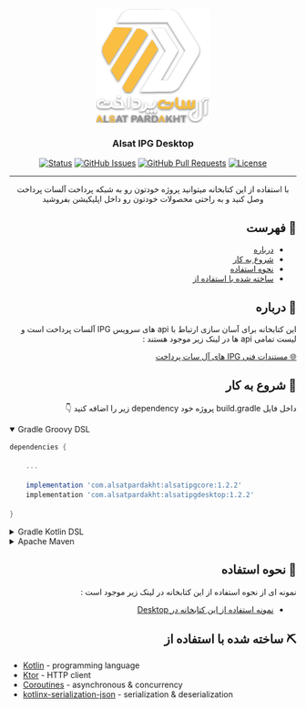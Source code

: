 <p align="center">
  <a href="" rel="noopener">
 <img width=200px height=200px src="./logo.png" alt="Project logo"></a>
</p>

<h3 align="center">Alsat IPG Desktop</h3>

<div align="center">


[![Status](https://img.shields.io/badge/status-active-success.svg)]()
[![GitHub Issues](https://img.shields.io/github/issues/AlsatPardakht/AlsatIPGDesktop.svg)](https://github.com/AlsatPardakht/AlsatIPGDesktop/issues)
[![GitHub Pull Requests](https://img.shields.io/github/issues-pr/AlsatPardakht/AlsatIPGDesktop.svg)](https://github.com/AlsatPardakht/AlsatIPGDesktop/pulls)
[![License](https://img.shields.io/badge/license-MIT-blue.svg)](/LICENSE)

</div>

---

<p align="center">با استفاده از این کتابخانه میتوانید پروژه خودتون رو به شبکه پرداخت آلسات پرداخت وصل کنید و به راحتی محصولات خودتون رو داخل اپلیکیشن بفروشید
    <br> 
</p>

<div dir="rtl">

## 📝 فهرست

- [درباره](#about)
- [شروع به کار](#getting_started)
- [نحوه استفاده](#usage)
- [ساخته شده با استفاده از](#built_using)

## 🧐 درباره <a name = "about"></a>
<p dir="rtl">
این کتابخانه برای آسان سازی ارتباط با api های سرویس IPG آلسات پرداخت است و لیست تمامی api ها در لینک زیر موجود هستند  :
</p>
<a href="https://www.alsatpardakht.com/TechnicalDocumentation/191">🌐 مستندات فنی IPG های آل سات پرداخت</a><br>

## 🏁 شروع به کار <a name = "getting_started"></a>

داخل فایل build.gradle پروژه خود dependency زیر را اضافه کنید 👇

</div>

<details open>
    <summary>Gradle Groovy DSL</summary>

```gradle
dependencies {

    ...

    implementation 'com.alsatpardakht:alsatipgcore:1.2.2'
    implementation 'com.alsatpardakht:alsatipgdesktop:1.2.2'

}
```

</details>

<details>
    <summary>Gradle Kotlin DSL</summary>

```Kotlin
implementation("com.alsatpardakht:alsatipgcore:1.2.2")
implementation("com.alsatpardakht:alsatipgdesktop:1.2.2")
```

</details>

<details>
    <summary>Apache Maven</summary>

```XML
<dependency>
  <groupId>com.alsatpardakht</groupId>
  <artifactId>alsatipgcore</artifactId>
  <version>1.2.2</version>
</dependency>

<dependency>
  <groupId>com.alsatpardakht</groupId>
  <artifactId>alsatipgdesktop</artifactId>
  <version>1.2.2</version>
</dependency>
```

</details>

<div dir="rtl">

## 🎈 نحوه استفاده <a name="usage"></a>

 نمونه ای از نحوه استفاده از این کتابخانه در لینک زیر موجود است :

- <a href="https://www.github.com/AlsatPardakht/AlsatIPGDesktopExample">نمونه استفاده از این کتابخانه در Desktop</a><br>


## ⛏️ ساخته شده با استفاده از  <a name = "built_using"></a>

</div>

- [Kotlin](https://kotlinlang.org/) - programming language
- [Ktor](https://ktor.io/) - HTTP client
- [Coroutines](https://kotlinlang.org/docs/coroutines-overview.html) - asynchronous & concurrency
- [kotlinx-serialization-json](https://github.com/Kotlin/kotlinx.serialization) - serialization & deserialization